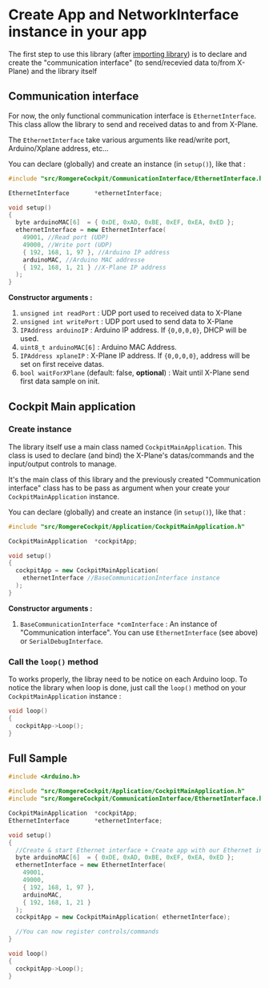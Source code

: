 # Create App and NetworkInterface instance in your app

The first step to use this library (after [importing library](/resources/doc/index.md#use-the-library-in-your-own-sketches)) is to declare and create the "communication interface" (to send/recevied data to/from X-Plane) and the  library itself

## Communication interface

For now, the only functional communication interface is `EthernetInterface`. This class allow the library to send and received datas to and from X-Plane.

The `EthernetInterface` take various arguments like read/write port, Arduino/Xplane address, etc...

You can declare (globally) and create an instance (in `setup()`), like that :

```cpp
#include "src/RomgereCockpit/CommunicationInterface/EthernetInterface.h"

EthernetInterface       *ethernetInterface;

void setup()
{
  byte arduinoMAC[6]  = { 0xDE, 0xAD, 0xBE, 0xEF, 0xEA, 0xED };
  ethernetInterface = new EthernetInterface(
    49001, //Read port (UDP)
    49000, //Write port (UDP)
    { 192, 168, 1, 97 }, //Arduino IP address
    arduinoMAC, //Arduino MAC addresse
    { 192, 168, 1, 21 } //X-Plane IP address
  );
}
```

**Constructor arguments :**
1. `unsigned int readPort` : UDP port used to received data to X-Plane
2. `unsigned int writePort` : UDP port used to send data to X-Plane
3. `IPAddress arduinoIP` : Arduino IP address. If `{0,0,0,0}`, DHCP will be used.
4. `uint8_t arduinoMAC[6]` : Arduino MAC Address.
5. `IPAddress xplaneIP` : X-Plane IP address. If `{0,0,0,0}`, address will be set on first receive datas.
6. `bool waitForXPlane` (default: false, **optional**) : Wait until X-Plane send first data sample on init.


## Cockpit Main application

### Create instance
The library itself use a main class named `CockpitMainApplication`. This class is used to declare (and bind) the X-Plane's datas/commands and the input/output controls to manage.

It's the main class of this library and the previously created "Communication interface" class has to be pass as argument when your create your `CockpitMainApplication` instance.



You can declare (globally) and create an instance (in `setup()`), like that :

```cpp
#include "src/RomgereCockpit/Application/CockpitMainApplication.h"

CockpitMainApplication  *cockpitApp;

void setup()
{
  cockpitApp = new CockpitMainApplication(
    ethernetInterface //BaseCommunicationInterface instance
  );
}
```

**Constructor arguments :**
1. `BaseCommunicationInterface *comInterface` : An instance of "Communication interface". You can use `EthernetInterface` (see above) or `SerialDebugInterface`.

### Call the `loop()` method

To works properly, the libray need to be notice on each Arduino loop. To notice the library when loop is done, just call the `loop()` method on your `CockpitMainApplication` instance :

```cpp
void loop()
{
  cockpitApp->Loop();
}
```

## Full Sample

```cpp
#include <Arduino.h>

#include "src/RomgereCockpit/Application/CockpitMainApplication.h"
#include "src/RomgereCockpit/CommunicationInterface/EthernetInterface.h"

CockpitMainApplication  *cockpitApp;
EthernetInterface       *ethernetInterface;

void setup()
{
  //Create & start Ethernet interface + Create app with our Ethernet interface
  byte arduinoMAC[6]  = { 0xDE, 0xAD, 0xBE, 0xEF, 0xEA, 0xED };
  ethernetInterface = new EthernetInterface(
    49001,
    49000,
    { 192, 168, 1, 97 },
    arduinoMAC,
    { 192, 168, 1, 21 }
  );
  cockpitApp = new CockpitMainApplication( ethernetInterface);

  //You can now register controls/commands
}

void loop()
{
  cockpitApp->Loop();
}
```

